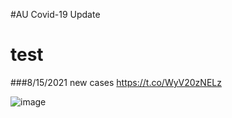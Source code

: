 #AU Covid-19 Update
# test
###8/15/2021
new cases https://t.co/WyV20zNELz

![image](https://pbs.twimg.com/media/E8y73pMVoAM33OC.jpg)
